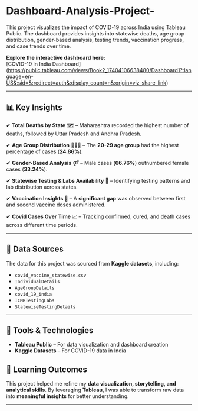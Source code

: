 # Dashboard-Analysis-Project-
This project visualizes the impact of COVID-19 across India using Tableau Public. The dashboard provides insights into statewise deaths, age group distribution, gender-based analysis, testing trends, vaccination progress, and case trends over time.

**Explore the interactive dashboard here:**  
[COVID-19 in India Dashboard]
(https://public.tableau.com/views/Book2_17404106638480/Dashboard1?:language=en-US&:sid=&:redirect=auth&:display_count=n&:origin=viz_share_link)  

---


## 📊 Key Insights  

✔ **Total Deaths by State** 🗺️ – Maharashtra recorded the highest number of deaths, followed by Uttar Pradesh and Andhra Pradesh.  

✔ **Age Group Distribution** 👶👨‍🦳 – The **20-29 age group** had the highest percentage of cases (**24.86%**).  

✔ **Gender-Based Analysis** ⚤ – Male cases (**66.76%**) outnumbered female cases (**33.24%**).  

✔ **Statewise Testing & Labs Availability** 🏥 – Identifying testing patterns and lab distribution across states.  

✔ **Vaccination Insights** 💉 – A **significant gap** was observed between first and second vaccine doses administered.  

✔ **Covid Cases Over Time** 📈 – Tracking confirmed, cured, and death cases across different time periods.  

---

## 📂 Data Sources  
The data for this project was sourced from **Kaggle datasets**, including:  

- `covid_vaccine_statewise.csv`  
- `IndividualDetails`  
- `AgeGroupDetails`  
- `covid_19_india`  
- `ICMRTestingLabs`  
- `StatewiseTestingDetails`  

---


## 🔧 Tools & Technologies  
- **Tableau Public** – For data visualization and dashboard creation  
- **Kaggle Datasets** – For COVID-19 data in India

## 🎯 Learning Outcomes  
This project helped me refine my **data visualization, storytelling, and analytical skills**. By leveraging **Tableau**, I was able to transform raw data into **meaningful insights** for better understanding.  

---

